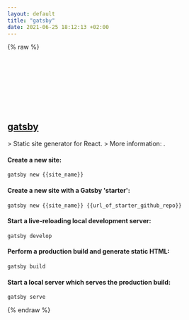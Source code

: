 ```yaml
---
layout: default
title: "gatsby"
date: 2021-06-25 18:12:13 +02:00
---
```

{% raw %}
<h2 id="gatsby">
  <a href="/en/common/gatsby.html">gatsby</a> <a href="#gatsby"><svg class="icon">
    <use href="/assets/images/unicode_sprite.svg#link" />
  </svg></a>
</h2>
> Static site generator for React.
> More information: <https://gatsbyjs.org>.

#### Create a new site:
```shell
gatsby new {{site_name}}
```
#### Create a new site with a Gatsby 'starter':
```shell
gatsby new {{site_name}} {{url_of_starter_github_repo}}
```
#### Start a live-reloading local development server:
```shell
gatsby develop
```
#### Perform a production build and generate static HTML:
```shell
gatsby build
```
#### Start a local server which serves the production build:
```shell
gatsby serve
```
{% endraw %}